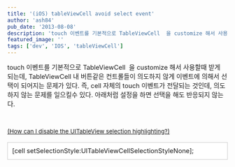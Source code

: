 ```yaml
---
title: '(iOS) tableViewCell avoid select event'
author: 'ash84'
pub_date: '2013-08-08'
description: 'touch 이벤트를 기본적으로 TableViewCell  을 customize 해서 사용할때 받게 되는데, TableViewCell 내 버튼같은 컨트롤들이 의도하지 않게 이벤트에 의해서 선택이 되어지는 문제가 있다. 즉, cell 자체의 touch 이벤트가 전달되는 것인데, 의도하지 않는 문제를 일으킬수 있다. 아래처럼 설정을 하면 선택을 해'
featured_image: ''
tags: ['dev', 'IOS', 'tableViewCell']
---
```



<span style="font-size: 11pt;">touch</span><span style="font-size: 11pt;"> 이벤트를 기본적으로 TableViewCell  을 customize 해서 사용할때 받게 되는데, TableViewCell 내 버튼같은 컨트롤들이</span><span style="font-size: 11pt;"> 의도하지 않게 이벤트에 의해서 선택이 되어지는 문제가 있다. 즉, cell 자체의 touch 이벤트가 전달되는 것인데, 의도하지 않는 문제를 일으킬수 있다. 아래처럼 설정을 하면 선택을 해도 반응되지 않는다.<span style="font-size: 10pt;"> </span></span>

<span style="font-size: 11pt;"><span style="font-size: 10pt;">  
</span></span>

<span style="font-size: 11pt;"><span style="font-size: 10pt;">[(](http://stackoverflow.com/questions/190908/how-can-i-disable-the-uitableview-selection-highlighting)</span></span><span style="font-size: 10pt; line-height: 1.5;">[How can I disable the UITableView selection highlighting?)](http://stackoverflow.com/questions/190908/how-can-i-disable-the-uitableview-selection-highlighting)</span>

<div class="txc-textbox" style="border: 1px solid rgb(203, 203, 203); background-color: rgb(255, 255, 255); padding: 10px;"><span style="font-size: 11pt;"></span><span style="font-size: 11pt;">[cell setSelectionStyle:UITableViewCellSelectionStyleNone];</span><span style="font-size: 11pt;"></span>

</div>

